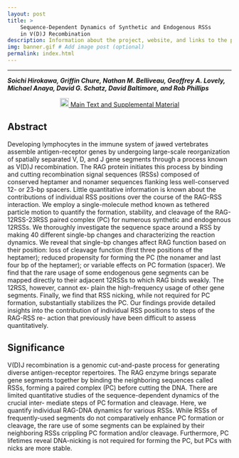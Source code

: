 ```yaml
---
layout: post
title: >
    Sequence-Dependent Dynamics of Synthetic and Endogenous RSSs
    in V(D)J Recombination 
description: Information about the project, website, and links to the paper and SI
img: banner.gif # Add image post (optional)
permalink: index.html
---
```


---

<b><i>Soichi Hirokawa, Griffin Chure, Nathan M. Belliveau, Geoffrey A. Lovely, Michael Anaya,
David G. Schatz, David Baltimore, and Rob Phillips</i></b>


<center>

<a href="{{site.baseurl}}/assets/Hirokawa2019.pdf"><img
width="20px" src="{{site.baseurl}}/assets/pdf_icon.png"> Main Text and
Supplemental Material</a> 


</center>

## Abstract

Developing lymphocytes in the immune system of jawed vertebrates assemble
antigen-receptor genes by undergoing large-scale reorganization of
spatially separated V, D, and J gene segments through a process known as
V(D)J recombination. The RAG protein initiates this process by binding and
cutting recombination signal sequences (RSSs) composed of conserved
heptamer and nonamer sequences flanking less well-conserved 12- or 23-bp
spacers. Little quantitative information is known about the contributions of
individual RSS positions over the course of the RAG-RSS interaction. We
employ a single-molecule method known as tethered particle motion to quantify
the formation, stability, and cleavage of the RAG-12RSS-23RSS paired complex
(PC) for numerous synthetic and endogenous 12RSSs. We thoroughly investigate
the sequence space around a RSS by making 40 different single-bp changes and
characterizing the reaction dynamics. We reveal that single-bp changes affect
RAG function based on their position: loss of cleavage function (first three
positions of the heptamer); reduced propensity for forming the PC (the
nonamer and last four bp of the heptamer); or variable effects on PC
formation (spacer). We find that the rare usage of some endogenous gene
segments can be mapped directly to their adjacent 12RSSs to which RAG binds
weakly. The 12RSS, however, cannot ex- plain the high-frequency usage of
other gene segments. Finally, we find that RSS nicking, while not required
for PC formation, substantially stabilizes the PC. Our findings provide
detailed insights into the contribution of individual RSS positions to steps
of the RAG-RSS re- action that previously have been difficult to assess
quantitatively.

## Significance
V(D)J recombination is a genomic cut-and-paste process for generating diverse
antigen-receptor repertoires. The RAG enzyme brings separate gene segments
together by binding the neighboring sequences called RSSs, forming a paired
complex (PC) before cutting the DNA. There are limited quantitative studies
of the sequence-dependent dynamics of the crucial inter- mediate steps of PC
formation and cleavage. Here, we quantify individual RAG-DNA dynamics for
various RSSs. While RSSs of frequently-used segments do not comparatively
enhance PC formation or cleavage, the rare use of some segments can be
explained by their neighboring RSSs crippling PC formation and/or cleavage.
Furthermore, PC lifetimes reveal DNA-nicking is not required for forming the
PC, but PCs with nicks are more stable.